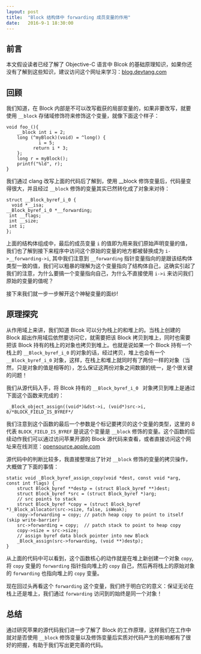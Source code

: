 ```yaml
---
layout: post
title:  "Block 结构体中 forwarding 成员变量的作用"
date:   2016-9-1 18:30:00
---
```


## 前言

本文假设读者已经了解了 Objective-C 语言中 Blcok 的基础原理知识，如果你还没有了解到这些知识，建议访问这个网址来学习：[blog.devtang.com](http://blog.devtang.com/2013/07/28/a-look-inside-blocks/)


## 回顾

我们知道，在 Block 内部是不可以改写截获的局部变量的，如果非要改写，就要使用 `__block` 存储域修饰符来修饰这个变量，就像下面这个样子：

```
void foo_(){
    __block int i = 2;
    long (^myBlock)(void) = ^long() {
    		i = 5;
          return i * 3;
    };
    long r = myBlock();
    printf("%ld", r);
}
```

我们通过 clang 改写上面的代码后了解到，使用 __block 修饰变量后，代码量变得很大，并且经过 `__block` 修饰的变量其实已然转化成了对象来对待：

```
struct __Block_byref_i_0 {
  void *__isa;
__Block_byref_i_0 *__forwarding;
 int __flags;
 int __size;
 int i;
};
```
上面的结构体组成中，最后的成员变量 `i` 的值即为用来我们原始声明变量的值，我们也了解到接下来程序中访问这个原始的变量的地方都被替换成为 `i->__forwarding->i`, 其中我们注意到 `__forwarding` 指针变量指向的是跟该结构体类型一致的值，我们可以粗暴的理解为这个变量指向了结构体自己，这确实引起了我们的注意，为什么要搞一个变量指向自己，为什么不直接使用 `i->i` 来访问我们原始的变量的值呢？

接下来我们就一步一步解开这个神秘变量的面纱!

## 原理探究

从作用域上来讲，我们知道 Blcok 可以分为栈上的和堆上的。当栈上创建的 Block 超出作用域后依然要访问它，就需要把该 Block 拷贝到堆上，同时也需要把该 Block 持有的栈上的对象也拷贝到堆上。也就是说如果一个 Block 持有一个栈上的 `__Block_byref_i_0` 的对象的话，经过拷贝，堆上也会有一个 `__Block_byref_i_0` 对象，这样，在栈上和堆上就同时有了两份一样的对象（当然，只是对象的值是相等的），怎么保证这两份对象之间数据的统一，是个很关键的问题！

我们从源代码入手，将 Blcok 持有的 `__Block_byref_i_0 ` 对象拷贝到堆上是通过下面这个函数来完成的：

```
 _Block_object_assign((void*)&dst->i, (void*)src->i, 8/*BLOCK_FIELD_IS_BYREF*/ 
```

我们注意到这个函数的最后一个参数是个标记要拷贝的这个变量的类型，这里的 8 代表 `BLOCK_FIELD_IS_BYREF` 是说这个变量是 `__block` 修饰的变量。这个函数的后续动作我们可以通过访问苹果开源的 Block 源代码来查看，或者直接访问这个网址来在线浏览：[opensource.apple.com](http://opensource.apple.com/source/libclosure/libclosure-63/runtime.c)

源代码中的判断比较多，我直接整理出了针对 `__block` 修饰的变量的拷贝操作，大概做了下面的事情：

```
static void _Block_byref_assign_copy(void *dest, const void *arg, const int flags) {
    struct Block_byref **destp = (struct Block_byref **)dest;
    struct Block_byref *src = (struct Block_byref *)arg;
    // src points to stack
    struct Block_byref *copy = (struct Block_byref *)_Block_allocator(src->size, false, isWeak);
    copy->forwarding = copy; // patch heap copy to point to itself (skip write-barrier)
    src->forwarding = copy;  // patch stack to point to heap copy
    copy->size = src->size;
    // assign byref data block pointer into new Block
    _Block_assign(src->forwarding, (void **)destp);
}
```

从上面的代码中可以看到，这个函数核心的动作就是在堆上新创建一个对象 `copy`, 将 `copy` 变量的 `forwarding` 指针指向堆上的 `copy` 自己，然后再将栈上的原始对象的 `forwarding` 也指向堆上的 `copy` 变量。

现在回过头再看这个 `forwarding` 这个变量，我们终于明白它的意义：保证无论在栈上还是堆上，我们通过 `forwarding` 访问到的始终是同一个对象！

## 总结
通过研究苹果的源代码我们进一步了解了 Block 的工作原理，这样我们在工作中就对是否使用 `__block` 修饰变量以及修饰变量后实质对代码产生的影响都有了很好的把握，有助于我们写出更完善的代码。





